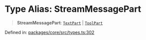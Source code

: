 # Type Alias: StreamMessagePart

> **StreamMessagePart**: [`TextPart`](TextPart.md) \| [`ToolPart`](ToolPart.md)

Defined in: [packages/core/src/types.ts:302](https://github.com/GeoDaCenter/openassistant/blob/95db62ddd98ea06cccc7750f9f0e37556d8bf20e/packages/core/src/types.ts#L302)
